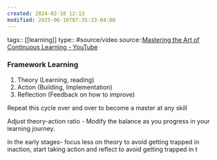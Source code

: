 ```yaml
---
created: 2024-02-18 12:13
modified: 2025-06-16T07:35:33-04:00
---
```

tags::  [[learning]]
type:: #source/video
source::[Mastering the Art of Continuous Learning - YouTube](https://www.youtube.com/watch?v=s8BQ5Suab6Y)
### Framework Learning
1. Theory (Learning, reading)
2. Action (Building, Implementation)
3. Reflection (Feedback on how to improve)

Repeat this cycle over and over to become a master at any skill

Adjust theory-action ratio - Modify the balance as you progress in your learning journey.

In the early stages- focus less on theory to avoid getting trapped in inaction, start taking action and reflect to avoid getting trapped in t
